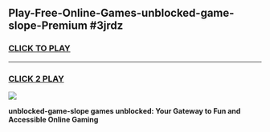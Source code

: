 
## Play-Free-Online-Games-unblocked-game-slope-Premium #3jrdz
<h3>
<a href="https://premium.freeplayer.one?title=unblocked-game-slope&ref=8M">CLICK TO PLAY</a></h3>
<hr>

<h3>
<a href="https://premium.freeplayer.one?title=unblocked-game-slope&ref=8M">CLICK 2 PLAY</a>
  
</h3>

<a href="https://premium.freeplayer.one?title=unblocked-game-slope&ref=8M"><img src="https://clearcache.store/games.png"></a>


**unblocked-game-slope games unblocked: Your Gateway to Fun and Accessible Online Gaming**
